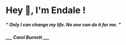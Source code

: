 <h1 title="head"> Hey 👋, I'm Endale !</h1>

**<h5><i>" Only I can change my life. No one can do it for me. "</i></h5>**

*<b>___ Carol Burnett ___</b>*

